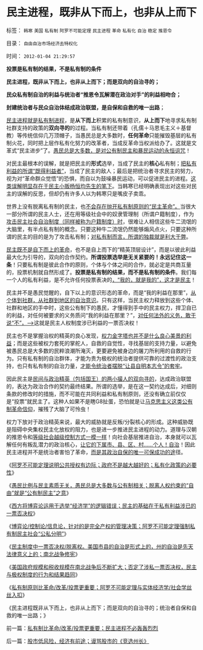 # 民主进程，既非从下而上，也非从上而下

标签： `韩寒` `美国` `私有制` `阿罗不可能定理` `民主进程` `革命` `私有化` `自治` `稳定` `推恩令` 

目录： `自由自治市场经济去特权化`

时间： `2012-01-04 21:29:57`

**投票是私有制的结果，不是私有制的条件**

**民主进程，既非从下而上，也非从上而下；而是双向的自治寻的；**

**民众私有制自治的利益与统治者“推恩令瓦解潜在政治对手”的利益相吻合；**

**封建统治者与民众自治体结成政治联盟，是自保和自救的唯一出路**；

[民主进程就是私有制进程](../../../2011/11/17/民主进程不可能由农村突破.md)，是**从下而上**积累的私有制意识，**从上而下**地寻求私有制社群支持的政策的**双向寻的**的过程。当私有制还带着（孔儒＋马恩毛主义＋基督教）等传统信仰几万顶帽子，当愚民总是大多数时，**任何革命**只能摧毁基层的私有制火花，同时把上层作私有化努力的改革者，当成反革命当权派给办了。这就是文革式“民主进步”了。[愚民总是大多数，是对公有制民主和暴民运动的永恒诅咒](../../../2012/1/2/阿罗不可能定理之“自由！多少罪恶以你为名！”.md)！

对民主最根本的误解，就是把民主的**形式**选举，当成了民主的**核心**私有制；[把私有利益的所谓“既得利益者”](../../../2011/6/1/稳定的社会和稳定的改革.md)，当成了民主的敌人；最后是把统治者寻求民主的努力，视为对“革命群众觉悟”的恐惧，而自以为鼓噪暴民运动，可以促进民主的进程。[这类误解明显存在于民主小贩杨恒均先生的笔下](../../../2010/10/21/民主斗士的民主素质太差了.md)。当韩寒已经明确表现出对这些对民主的误解的反思，但却仍有许多人以为韩寒只是嘴皮子卖乖。

世界上没有脱离私有制的民主，也[不会存在抛开私有制原则的“民主革命”。](../../../2011/11/2/传染性BUG型精神病.md)当很大一部分所谓的民主人士，还在用等级社会中的奴隶管理制（所谓户籍制度），作为[攻击民主社会自治制度（同样被称为户籍制度）时](../../../2010/3/6/为户籍制度正名，是民主启蒙的关键一环.md)，很难让人相信这些牛二流氓的大脑里，有半点私有制的概念。只要这种牛二流氓仍然能够煽风点火，只要这种所谓的民主的目的是为了攻击私有制；[对私有制而言，所谓的独裁就是利大于弊](../../../2011/11/4/“阶级斗争观念”是一个BUG.md)。

[民主既不是自下而上的革命](../../../2011/8/17/由下而上“我的利益在那里”的唯利是图.md)，也不是自上而下的“精英顶层设计”，而是以彼此利益最大化为引导的，双向的合作契约。**所谓投票选举是无关紧要的！永远记住这一条**！只要私有制是彼此合作的原则，个体与个体之间的合作，就必定是共商互量的，投票机制就自然形成了。**投票是私有制的结果，而不是私有制的条件**。我们每一个人的私有利益，是不允许任何投票表决的[，“我的，就是我的”，这才是民主](../../../2012/1/3/民主关键在涉私一票否决权；罗马的保民官和美国宪法中的要素.md)！

民主并不是愚民觉醒的，自下以上的意识形态的革命，而是“我的利益在那里”，[从个体到社群，从社群到地区的自治意识](../../../2011/12/4/“主权来自人民”是正确的废话.md)。只有这样，当民主权力释放到这些个体、社群和地区的手中时，这些公有制下的愚民，才懂得到手中的民主权力，捍卫自已的利益，对任何被要求的义务质问“我的利益在那里？”，[对任何法外的义务，敢于说“不”，——>](../../../2011/10/10/奥巴马的阶级斗争和美国敢说“不”的刁民.md)这就是民主人权制度涉已利益的一票否决权！

民主也不是掌握治权的精英的良心发现，[权力金字塔也并不是什么良心美景的利益](../../../2009/5/14/权力经营的风险和成本.md)；而是这些被权力套死的掌舵人，自救的自觉性，寻找基层的支持力量，以避免被愚民总是大多数的民粹浪潮所淹灭，更要避免被身边的屠刀所利用的自救的行为。只有私有制的自治群体，才能为贵为极权的统治者提供可靠的过渡性的政治支持，也只有私有制的自治力量，[才能令统治者摆脱“让县自明本志令”的套牢](../../../2009/10/24/《让县自明本志令》边界成本和死亡循环.md)。

因此民主是[民间与政治精英（包括国王）的两小撮人的双向寻的](../../../2012/1/2/愚民三步曲和三层次的愚民：“文过饰非，虚拟正义，以邻为壑”.md)，达成政治联盟的，表达为政治合作的契约最终结果。所谓的选举，是在这一契约达成后，对细则条款的修改时的措施，而不可能在共同利益和私有制原则，还没有确立前仅仅是“投票”就民主了。这种人如果不是瞎G8扯蛋，恐怕就是让[马克思主义这类公有制革命信仰](../../../2010/11/3/“政治改革”必须首先在法学中精确定义.md)，摧残了大脑了可怜虫！

权力下放对于政治精英来说，最大的威胁就是反叛/分裂核心的形成。这种威胁既是阻碍中央集权民主化放权的阻力，也是进一步推进民主进程的动力。道理与汉朝的推恩令和[等级社会越级控制方式一模一样](../../../2011/11/24/中世纪领主制的机理和蒋介石的统治术.md)！向社会基层推进自治，本身就可以瓦解任何有叛乱潜力的政治核心，[让它的下属市、县、区、村……个人！自治](../../../2009/7/13/社区自治从最小单位开始.md)！因此民主进程并不是统治者害怕了革命，[而是其政治自保的唯一可保成功的途](../../../2011/12/5/“防民之富甚于防川”的政治利益和逻辑后果.md)径。

《[阿罗不可能定理说明公共授权有边际；政府不是越大越好的；私有化政策的必要性](../../../2012/1/2/阿罗不可能定理：公共服务有边际，政府不是越大越好.md)》

《[愚民比例与民主素质无关，愚民总是大多数与公有制相关；脱离人权约束的“自由”就是“公有制民主”之意](../../../2012/1/3/阿罗定理“愚民总是大多数”与民主素质无关.md)》

《[西方将博弈论运用于选举“经济学”的逻辑错误；民主的基础在于私有利益涉已的一票否决权](../../../2012/1/3/民主关键在涉私一票否决权；罗马的保民官和美国宪法中的要素.md)》

《[博弈论/控制论/信息论，针对的是完全产权的管理决策；阿罗不可能定理强制私有制民主社会“公私分明”](../../../2012/1/3/民主社会必须公私分明，看滥用博弈论的“选举经济学”.md)》

《[民主制度中一票否决权/脱离权。美国市县的自治是形式上的，州的自治是先天法律意义上的；南北战争修宪](../../../2012/1/3/民主的一票否决权／脱离权和南北战争和奥巴马的富人税.md)》

《[美国政府规模和税收规模在南北战争后不断扩大；否定了涉私一票否决权，民主与极权制度的行为和结果趋同](../../../2012/1/4/美国“加税容易减税难”恰证“愚民总是大多数”.md)》

《[私有制原则比革命/改革/投票更重要；阿罗不可能定理与实体经济学/社会学丝丝入扣](../../../2012/1/4/私有制比革命／改革／投票更重要；民主进程不必轰轰烈烈.md)》

《民主进程既非从下而上，也非从上而下；而是双向的自治寻的；统治者自保和自救的唯一出路；》



前一篇：[私有制比革命/改革/投票更重要；民主进程不必轰轰烈烈](../../../2012/1/4/私有制比革命／改革／投票更重要；民主进程不必轰轰烈烈.md)

后一篇：[股市低风险，经济有前途；谩骂股市的《竞选州长》](../../../2012/1/4/股市低风险，经济有前途；谩骂股市的《竞选州长》.md)